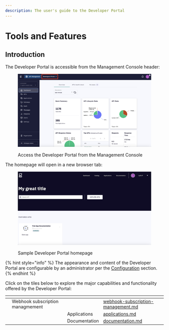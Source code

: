```yaml
---
description: The user's guide to the Developer Portal
---
```


# Tools and Features

## Introduction

The Developer Portal is accessible from the Management Console header:

<figure><img src="../../../.gitbook/assets/dev portal_access.png" alt=""><figcaption><p>Access the Developer Portal from the Management Console</p></figcaption></figure>

The homepage will open in a new browser tab:

<figure><img src="../../../.gitbook/assets/dev portal_home.png" alt=""><figcaption><p>Sample Developer Portal homepage</p></figcaption></figure>

{% hint style="info" %}
The appearance and content of the Developer Portal are configurable by an administrator per the [Configuration](../configuration/) section.
{% endhint %}

Click on the tiles below to explore the major capabilities and functionality offered by the Developer Portal:

<table data-view="cards"><thead><tr><th></th><th></th><th></th><th data-hidden data-card-target data-type="content-ref"></th></tr></thead><tbody><tr><td></td><td>Webhook subscription managmement</td><td></td><td><a href="webhook-subscription-management.md">webhook-subscription-management.md</a></td></tr><tr><td></td><td></td><td>Applications</td><td><a href="applications.md">applications.md</a></td></tr><tr><td></td><td></td><td>Documentation</td><td><a href="documentation.md">documentation.md</a></td></tr></tbody></table>
